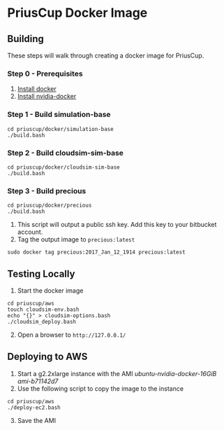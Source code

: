 # PriusCup Docker Image

## Building
These steps will walk through creating a docker image for PriusCup.

### Step 0 - Prerequisites
1. [Install docker](https://docs.docker.com/engine/installation/)
2. [Install nvidia-docker](https://github.com/NVIDIA/nvidia-docker/wiki/Installation)

### Step 1 - Build simulation-base

```
cd priuscup/docker/simulation-base
./build.bash
```

### Step 2 - Build cloudsim-sim-base
```
cd priuscup/docker/cloudsim-sim-base
./build.bash
```

### Step 3 - Build precious
```
cd priuscup/docker/precious
./build.bash
```
1. This script will output a public ssh key. Add this key to your bitbucket account.
2. Tag the output image to `precious:latest`
```
sudo docker tag precious:2017_Jan_12_1914 precious:latest
```
	
## Testing Locally
1. Start the docker image
```
cd priuscup/aws
touch cloudsim-env.bash
echo "{}" > cloudsim-options.bash
./cloudsim_deploy.bash
```
2. Open a browser to `http://127.0.0.1/`

## Deploying to AWS
1. Start a g2.2xlarge instance with the AMI *ubuntu-nvidia-docker-16GiB* *ami-b71142d7*
2. Use the following script to copy the image to the instance
```
cd priuscup/aws
./deploy-ec2.bash
```
3. Save the AMI
